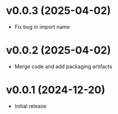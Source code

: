 v0.0.3 (2025-04-02)
======

- Fix bug in import name

v0.0.2 (2025-04-02)
======

- Merge code and add packaging artifacts

v0.0.1 (2024-12-20)
======

- Initial release
